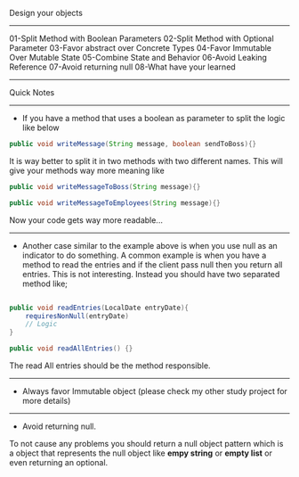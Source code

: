 Design your objects 

---

01-Split Method with Boolean Parameters
02-Split Method with Optional Parameter
03-Favor abstract over Concrete Types
04-Favor Immutable Over Mutable State
05-Combine State and Behavior
06-Avoid Leaking Reference
07-Avoid returning null
08-What have your learned


---

Quick Notes

---

* If you have a method that uses a boolean as parameter to split the logic like below

```java
public void writeMessage(String message, boolean sendToBoss){}
```

It is way better to split it in two methods with two different names. This will give your methods way more meaning like


```java
public void writeMessageToBoss(String message){}

public void writeMessageToEmployees(String message){}
```

Now your code gets way more readable...

----

* Another case similar to the example above is when you use null as an indicator to do something. A common example is when
you have a method to read the entries and if the client pass null then you return all entries. This is not interesting. 
Instead you should have two separated method like;


```java

public void readEntries(LocalDate entryDate){
    requiresNonNull(entryDate)
    // Logic
}

public void readAllEntries() {}

```

The read All entries should be the method responsible.


---

* Always favor Immutable object (please check my other study project for more details)
---

* Avoid returning null.

To not cause any problems you should return a null object pattern which is a object that represents the null object
like **empy string** or **empty list** or even returning an optional.
